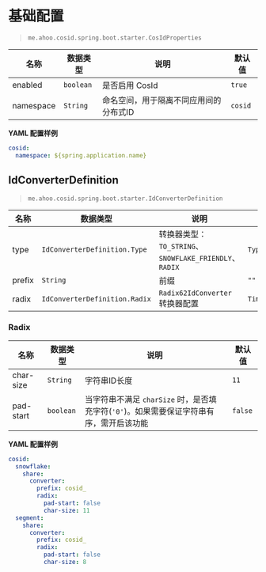 # 基础配置

> `me.ahoo.cosid.spring.boot.starter.CosIdProperties`

| 名称        | 数据类型      | 说明                   | 默认值     |
|-----------|-----------|----------------------|---------|
| enabled   | `boolean` | 是否启用 CosId           | `true`  |
| namespace | `String`  | 命名空间，用于隔离不同应用间的分布式ID | `cosid` |

**YAML 配置样例**

```yaml
cosid:
  namespace: ${spring.application.name}
```

## IdConverterDefinition

> `me.ahoo.cosid.spring.boot.starter.IdConverterDefinition`

| 名称     | 数据类型                          | 说明                                             | 默认值                         |
|--------|-------------------------------|------------------------------------------------|-----------------------------|
| type   | `IdConverterDefinition.Type`  | 转换器类型：`TO_STRING`、`SNOWFLAKE_FRIENDLY`、`RADIX` | `Type.RADIX`                |
| prefix | `String`                      | 前缀                                             | `""`                        |
| radix  | `IdConverterDefinition.Radix` | `Radix62IdConverter` 转换器配置                     | `TimestampUnit.MILLISECOND` |

### Radix

| 名称        | 数据类型      | 说明                                                    | 默认值     |
|-----------|-----------|-------------------------------------------------------|---------|
| char-size | `String`  | 字符串ID长度                                               | `11`    |
| pad-start | `boolean` | 当字符串不满足 `charSize` 时，是否填充字符(`'0'`)。如果需要保证字符串有序，需开启该功能 | `false` |

**YAML 配置样例**

```yaml
cosid:
  snowflake:
    share:
      converter:
        prefix: cosid_
        radix:
          pad-start: false
          char-size: 11
  segment:
    share:
      converter:
        prefix: cosid_
        radix:
          pad-start: false
          char-size: 8
```
